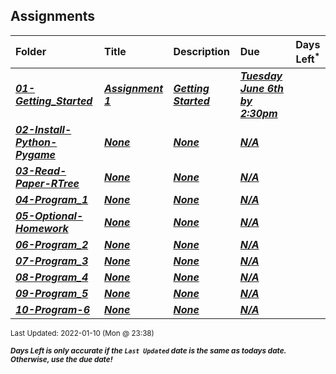 ## Assignments

| Folder | Title | Description | Due | Days Left<sup>*</sup> |
|:------|:------|:------|:------|:-----:|
| ***<a href="https://github.com/rugbyprof/4553-Spatial-DS/tree/master/Assignments/01-Getting_Started">01-Getting_Started</a>*** | ***<a href="https://github.com/rugbyprof/4553-Spatial-DS/tree/master/Assignments/01-Getting_Started"> Assignment 1 </a>*** | ***<a href="https://github.com/rugbyprof/4553-Spatial-DS/tree/master/Assignments/01-Getting_Started"> Getting Started</a>*** | ***<a href="https://github.com/rugbyprof/4553-Spatial-DS/tree/master/Assignments/01-Getting_Started"> Tuesday June 6th by 2:30pm</a>*** |  |
| ***<a href="https://github.com/rugbyprof/4553-Spatial-DS/tree/master/Assignments/02-Install-Python-Pygame">02-Install-Python-Pygame</a>*** | ***<a href="https://github.com/rugbyprof/4553-Spatial-DS/tree/master/Assignments/02-Install-Python-Pygame">None</a>*** | ***<a href="https://github.com/rugbyprof/4553-Spatial-DS/tree/master/Assignments/02-Install-Python-Pygame">None</a>*** | ***<a href="https://github.com/rugbyprof/4553-Spatial-DS/tree/master/Assignments/02-Install-Python-Pygame">N/A</a>*** |  |
| ***<a href="https://github.com/rugbyprof/4553-Spatial-DS/tree/master/Assignments/03-Read-Paper-RTree">03-Read-Paper-RTree</a>*** | ***<a href="https://github.com/rugbyprof/4553-Spatial-DS/tree/master/Assignments/03-Read-Paper-RTree">None</a>*** | ***<a href="https://github.com/rugbyprof/4553-Spatial-DS/tree/master/Assignments/03-Read-Paper-RTree">None</a>*** | ***<a href="https://github.com/rugbyprof/4553-Spatial-DS/tree/master/Assignments/03-Read-Paper-RTree">N/A</a>*** |  |
| ***<a href="https://github.com/rugbyprof/4553-Spatial-DS/tree/master/Assignments/04-Program_1">04-Program_1</a>*** | ***<a href="https://github.com/rugbyprof/4553-Spatial-DS/tree/master/Assignments/04-Program_1">None</a>*** | ***<a href="https://github.com/rugbyprof/4553-Spatial-DS/tree/master/Assignments/04-Program_1">None</a>*** | ***<a href="https://github.com/rugbyprof/4553-Spatial-DS/tree/master/Assignments/04-Program_1">N/A</a>*** |  |
| ***<a href="https://github.com/rugbyprof/4553-Spatial-DS/tree/master/Assignments/05-Optional-Homework">05-Optional-Homework</a>*** | ***<a href="https://github.com/rugbyprof/4553-Spatial-DS/tree/master/Assignments/05-Optional-Homework">None</a>*** | ***<a href="https://github.com/rugbyprof/4553-Spatial-DS/tree/master/Assignments/05-Optional-Homework">None</a>*** | ***<a href="https://github.com/rugbyprof/4553-Spatial-DS/tree/master/Assignments/05-Optional-Homework">N/A</a>*** |  |
| ***<a href="https://github.com/rugbyprof/4553-Spatial-DS/tree/master/Assignments/06-Program_2">06-Program_2</a>*** | ***<a href="https://github.com/rugbyprof/4553-Spatial-DS/tree/master/Assignments/06-Program_2">None</a>*** | ***<a href="https://github.com/rugbyprof/4553-Spatial-DS/tree/master/Assignments/06-Program_2">None</a>*** | ***<a href="https://github.com/rugbyprof/4553-Spatial-DS/tree/master/Assignments/06-Program_2">N/A</a>*** |  |
| ***<a href="https://github.com/rugbyprof/4553-Spatial-DS/tree/master/Assignments/07-Program_3">07-Program_3</a>*** | ***<a href="https://github.com/rugbyprof/4553-Spatial-DS/tree/master/Assignments/07-Program_3">None</a>*** | ***<a href="https://github.com/rugbyprof/4553-Spatial-DS/tree/master/Assignments/07-Program_3">None</a>*** | ***<a href="https://github.com/rugbyprof/4553-Spatial-DS/tree/master/Assignments/07-Program_3">N/A</a>*** |  |
| ***<a href="https://github.com/rugbyprof/4553-Spatial-DS/tree/master/Assignments/08-Program_4">08-Program_4</a>*** | ***<a href="https://github.com/rugbyprof/4553-Spatial-DS/tree/master/Assignments/08-Program_4">None</a>*** | ***<a href="https://github.com/rugbyprof/4553-Spatial-DS/tree/master/Assignments/08-Program_4">None</a>*** | ***<a href="https://github.com/rugbyprof/4553-Spatial-DS/tree/master/Assignments/08-Program_4">N/A</a>*** |  |
| ***<a href="https://github.com/rugbyprof/4553-Spatial-DS/tree/master/Assignments/09-Program_5">09-Program_5</a>*** | ***<a href="https://github.com/rugbyprof/4553-Spatial-DS/tree/master/Assignments/09-Program_5">None</a>*** | ***<a href="https://github.com/rugbyprof/4553-Spatial-DS/tree/master/Assignments/09-Program_5">None</a>*** | ***<a href="https://github.com/rugbyprof/4553-Spatial-DS/tree/master/Assignments/09-Program_5">N/A</a>*** |  |
| ***<a href="https://github.com/rugbyprof/4553-Spatial-DS/tree/master/Assignments/10-Program-6">10-Program-6</a>*** | ***<a href="https://github.com/rugbyprof/4553-Spatial-DS/tree/master/Assignments/10-Program-6">None</a>*** | ***<a href="https://github.com/rugbyprof/4553-Spatial-DS/tree/master/Assignments/10-Program-6">None</a>*** | ***<a href="https://github.com/rugbyprof/4553-Spatial-DS/tree/master/Assignments/10-Program-6">N/A</a>*** |  |

<sup>Last Updated: 2022-01-10 (Mon @ 23:38)</sup> 

<sup>***Days Left is only accurate if the `Last Updated` date is the same as todays date. Otherwise, use the due date!***</sup> 